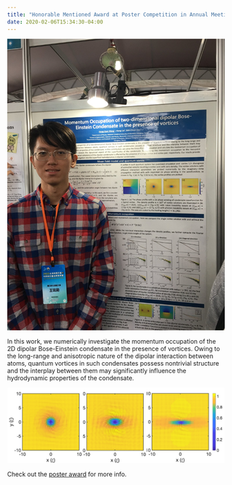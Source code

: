 ```yaml
---
title: "Honorable Mentioned Award at Poster Competition in Annual Meeting of the Physical Society of Taiwan"
date: 2020-02-06T15:34:30-04:00
---
```




![Figure_vortex](../assets/images/2020_APS_poster_henry_photo.jpg "Picture in the poster session")

In this work, we numerically investigate the momentum occupation of the 2D dipolar Bose-Einstein condensate in the presence of vortices.
Owing to the long-range and anisotropic nature of the dipolar interaction between atoms, quantum vortices in such condensates possess nontrivial structure and the interplay between them may significantly influence the hydrodynamic properties of the condensate.

![Figure_photo](../assets/images/dipolar_vortex.png "Quantum vortex in different dipolar interaction")

Check out the [poster award][poster-award-web] for more info.

[poster-award-web]: https://tps2020.conf.tw/site/news_show.aspx?sid=1312&lang=en&pid=221

